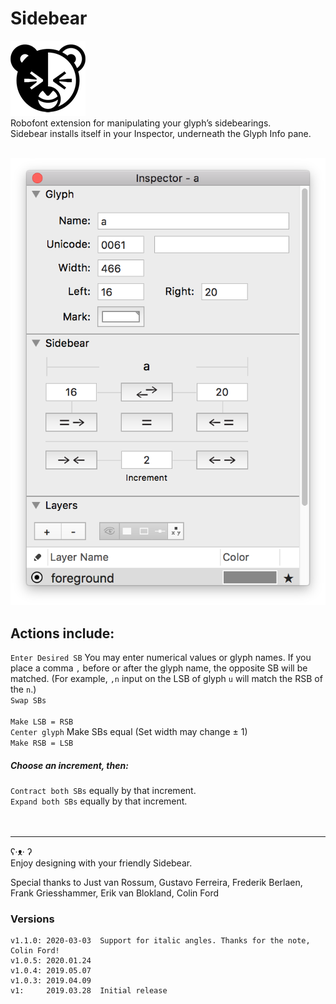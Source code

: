 # Sidebear

![](./_images/Sidebear_Icon.png)
<br />
Robofont extension for manipulating your glyph’s sidebearings. 
<br />
Sidebear installs itself in your Inspector, underneath the Glyph Info pane.
<br />
<br />

![](./_images/Sidebear_screen.png)

## Actions include:
`Enter Desired SB` You may enter numerical values or glyph names. If you place a comma `,` before or after the glyph name, the opposite SB will be matched. (For example, `,n` input on the LSB of glyph `u`  will match the RSB of the `n`.)
<br />
`Swap SBs`
<br /><br />
`Make LSB = RSB`
<br />
`Center glyph` Make SBs equal (Set width may change ± 1)
<br />
`Make RSB = LSB`

##### Choose an increment, then:
`Contract both SBs` equally by that increment.
<br />
`Expand both SBs` equally by that increment.
<br /><br /><br />


<hr />
ʕ·ᴥ· ʔ
<br />
Enjoy designing with your friendly Sidebear.

Special thanks to Just van Rossum, Gustavo Ferreira, Frederik Berlaen, Frank Griesshammer, Erik van Blokland, Colin Ford
<br />

### Versions

```
v1.1.0: 2020-03-03  Support for italic angles. Thanks for the note, Colin Ford!
v1.0.5: 2020.01.24
v1.0.4: 2019.05.07
v1.0.3: 2019.04.09
v1:     2019.03.28  Initial release
```

